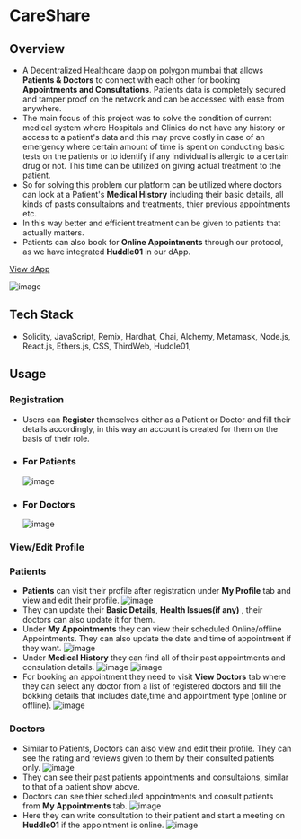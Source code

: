 # CareShare

## Overview
 - A Decentralized Healthcare dapp on polygon mumbai that allows **Patients & Doctors** to connect with each other for booking **Appointments and Consultations**. Patients data is completely secured and tamper proof on the network and can be accessed with ease from anywhere.
- The main focus of this project was to solve the condition of current medical system where Hospitals and Clinics do not have any history or access to a patient's data and this may prove costly in case of an emergency where certain amount of time is spent on conducting basic tests on the patients or to identify if any individual is allergic to a certain drug or not. This time can be utilized on giving actual treatment to the patient.
- So for solving this problem our platform can be utilized where doctors can look at a Patient's **Medical History** including their basic details, all kinds of pasts consultaions and treatments, thier previous appointments etc.
- In this way better and efficient treatment can be given to patients that actually matters.
- Patients can also book for **Online Appointments** through our protocol, as we have integrated **Huddle01** in our dApp.

[View dApp](https://careshare.netlify.app/)

![image](https://github.com/varunsh20/CareShare/assets/62187533/d6b2f4b3-0502-4465-9b90-59c3d2f47c31)

## Tech Stack
- Solidity, JavaScript, Remix, Hardhat, Chai, Alchemy, Metamask, Node.js, React.js, Ethers.js, CSS, ThirdWeb, Huddle01, 

## Usage
### Registration
 - Users can **Register** themselves either as a Patient or Doctor and fill their details accordingly, in this way an account is created for them on the basis of their role.
 - ### For Patients
   
   ![image](https://github.com/varunsh20/CareShare/assets/62187533/d1cabf7d-274b-48a5-94d3-6f575f397f59)
 - ### For Doctors
   
   ![image](https://github.com/varunsh20/CareShare/assets/62187533/ad797048-3766-432f-99dd-fd04aebb9bb8)
   
### View/Edit Profile
### Patients
 - **Patients** can visit their profile after registration under **My Profile** tab and view and edit their profile.
   ![image](https://github.com/varunsh20/CareShare/assets/62187533/b75cede3-e390-4c31-88f7-89bc2c208271)
- They can update their **Basic Details**, **Health Issues(if any)** , their doctors can also update it for them.
- Under **My Appointments** they can view their scheduled Online/offline Appointments. They can also update the date and time of appointment if they want.
   ![image](https://github.com/varunsh20/CareShare/assets/62187533/ab9c7e1f-9976-4c95-b7ca-675d25c77c46)
-  Under **Medical History** they can find all of their past appointments and consulation details.
  ![image](https://github.com/varunsh20/CareShare/assets/62187533/0161ca51-c4f9-4f4c-b2e9-c6c835daa8e2)
  ![image](https://github.com/varunsh20/CareShare/assets/62187533/81ae5adb-3357-46c7-908a-3cf9a99396d1)
- For booking an appointment they need to visit **View Doctors** tab where they can select any doctor from a list of registered doctors and fill the bokking details that includes date,time and appointment type (online or offline).
  ![image](https://github.com/varunsh20/CareShare/assets/62187533/45f66b59-3458-42be-af35-6961c65cc70d)

### Doctors
- Similar to Patients, Doctors can also view and edit their profile. They can see the rating and reviews given to them by their consulted patients only.
   ![image](https://github.com/varunsh20/CareShare/assets/62187533/e6db7a3a-7e32-4d5c-ab39-61bc1b11478a)
- They can see their past patients appointments and consultaions, similar to that of a patient show above.
- Doctors can see thier scheduled appointments and consult patients from **My Appointments** tab.
   ![image](https://github.com/varunsh20/CareShare/assets/62187533/b91ece1c-c731-4816-8af1-0ac238ea1fb1)
- Here they can write consultation to their patient and start a meeting on **Huddle01** if the appointment is online.
   ![image](https://github.com/varunsh20/CareShare/assets/62187533/1b86edff-1a00-4550-8181-1d19b37db78d)

